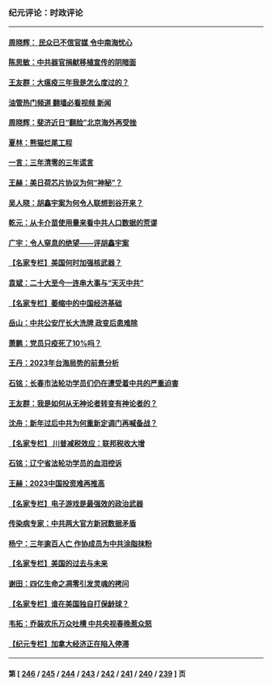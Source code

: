 ### 纪元评论：时政评论
---
#### [周晓辉： 民众已不信官媒 令中南海忧心](../../pages/nsc1025/n13920202.md?02020330) 
#### [陈思敏：中共器官捐献移植宣传的阴暗面](../../pages/nsc1025/n13919745.md?02020330) 
#### [王友群：大瘟疫三年我是怎么度过的？](../../pages/nsc1025/n13919130.md?02020330) 
#### [油管热门频道 翻墙必看视频 新闻](ok?02020330)
#### [周晓辉：斐济近日“翻脸”北京海外再受挫](../../pages/nsc1025/n13919369.md?02020330) 
#### [夏林：熊猫烂尾工程](../../pages/nsc1025/n13919560.md?02020330) 
#### [一言：三年清零的三年谎言](../../pages/nsc1025/n13919376.md?02020330) 
#### [王赫：美日荷芯片协议为何“神秘”？](../../pages/nsc1025/n13919259.md?02020330) 
#### [吴人晓：胡鑫宇案为何令人联想到谷开来？](../../pages/nsc1025/n13918681.md?02020330) 
#### [乾元：从卡介苗使用量来看中共人口数据的荒谬](../../pages/nsc1025/n13919138.md?02020330) 
#### [广宇：令人窒息的绝望——评胡鑫宇案](../../pages/nsc1025/n13919056.md?02020330) 
#### [【名家专栏】美国何时加强核武器？](../../pages/nsc1025/n13917911.md?02020330) 
#### [袁斌：二十大至今一连串大事与“天灭中共”](../../pages/nsc1025/n13918524.md?02020330) 
#### [【名家专栏】萎缩中的中国经济基础](../../pages/nsc1025/n13917274.md?02020330) 
#### [岳山：中共公安厅长大洗牌 政变后患难除](../../pages/nsc1025/n13918577.md?02020330) 
#### [萧鹏：党员只疫死了10%吗？](../../pages/nsc1025/n13918489.md?02020330) 
#### [王丹：2023年台海局势的前景分析](../../pages/nsc1025/n13918082.md?02020330) 
#### [石铭：长春市法轮功学员们仍在遭受着中共的严重迫害](../../pages/nsc1025/n13918059.md?02020330) 
#### [王友群：我是如何从无神论者转变有神论者的？](../../pages/nsc1025/n13917507.md?02020330) 
#### [沈舟：新年过后中共为何重新定调门再喊备战？](../../pages/nsc1025/n13917494.md?02020330) 
#### [【名家专栏】 川普减税效应：联邦税收大增](../../pages/nsc1025/n13917225.md?02020330) 
#### [石铭：辽宁省法轮功学员的血泪控诉](../../pages/nsc1025/n13917162.md?02020330) 
#### [王赫：2023中国投资难再推高](../../pages/nsc1025/n13916913.md?02020330) 
#### [【名家专栏】电子游戏是最强效的政治武器](../../pages/nsc1025/n13915397.md?02020330) 
#### [传染病专家：中共两大官方新冠数据矛盾](../../pages/nsc1025/n13915759.md?02020330) 
#### [杨宁：三年逾百人亡 作协成员为中共涂脂抹粉](../../pages/nsc1025/n13916855.md?02020330) 
#### [【名家专栏】美国的过去与未来](../../pages/nsc1025/n13913286.md?02020330) 
#### [谢田：四亿生命之凋零引发灵魂的拷问](../../pages/nsc1025/n13916278.md?02020330) 
#### [【名家专栏】谁在美国独自打保龄球？](../../pages/nsc1025/n13916067.md?02020330) 
#### [韦拓：乔装欢乐万众吐槽 中共央视春晚惹众怒](../../pages/nsc1025/n13916231.md?02020330) 
#### [【纪元专栏】加拿大经济正在陷入停滞](../../pages/nsc1025/n13916213.md?02020330) 

---
#### 第 [ [246](./246.md?02020330) / [245](./245.md?02020330) / [244](./244.md?02020330) / [243](./243.md?02020330) / [242](./242.md?02020330) / [241](./241.md?02020330) / [240](./240.md?02020330) / [239](./239.md?02020330) ] 页
